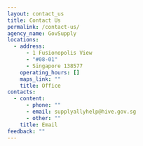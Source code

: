 ```yaml
---
layout: contact_us
title: Contact Us
permalink: /contact-us/
agency_name: GovSupply
locations:
  - address:
      - 1 Fusionopolis View
      - "#08-01"
      - Singapore 138577
    operating_hours: []
    maps_link: ""
    title: Office
contacts:
  - content:
      - phone: ""
      - email: supplyallyhelp@hive.gov.sg
      - other: ""
    title: Email
feedback: ""
---
```

